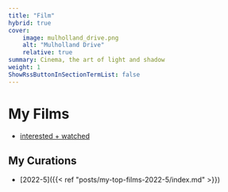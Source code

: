 ```yaml
---
title: "Film"
hybrid: true
cover:
    image: mulholland_drive.png
    alt: "Mulholland Drive"
    relative: true
summary: Cinema, the art of light and shadow 
weight: 1
ShowRssButtonInSectionTermList: false
---
```

# My Films
- [interested + watched](https://docs.google.com/spreadsheets/d/1jecIg_Hea86qZ5zfkCSspv3I22xylVf-Dow2sPju14w/edit?usp=sharing)

## My Curations
- [2022-5]({{< ref "posts/my-top-films-2022-5/index.md" >}})